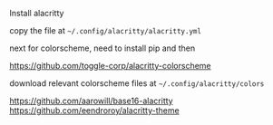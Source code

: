 Install alacritty

copy the file at `~/.config/alacritty/alacritty.yml`

next for colorscheme, need to install pip
and then

https://github.com/toggle-corp/alacritty-colorscheme

download relevant colorscheme files at
`~/.config/alacritty/colors`

https://github.com/aarowill/base16-alacritty
https://github.com/eendroroy/alacritty-theme

